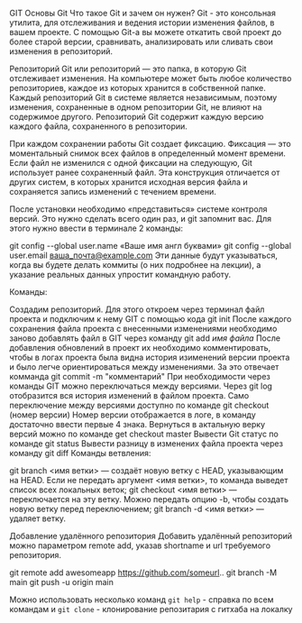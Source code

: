 GIT
Основы Git
Что такое Git и зачем он нужен?
Git - это консольная утилита, для отслеживания и ведения истории изменения файлов, в вашем проекте. С помощью Git-a вы можете откатить свой проект до более старой версии, сравнивать, анализировать или сливать свои изменения в репозиторий.

Репозиторий Git или репозиторий — это папка, в которую Git отслеживает изменения. На компьютере может быть любое количество репозиториев, каждое из которых хранится в собственной папке. Каждый репозиторий Git в системе является независимым, поэтому изменения, сохраненные в одном репозитории Git, не влияют на содержимое другого. Репозиторий Git содержит каждую версию каждого файла, сохраненного в репозитории.

При каждом сохранении работы Git создает фиксацию. Фиксация — это моментальный снимок всех файлов в определенный момент времени. Если файл не изменился с одной фиксации на следующую, Git использует ранее сохраненный файл. Эта конструкция отличается от других систем, в которых хранится исходная версия файла и сохраняется запись изменений с течением времени.

После установки необходимо «представиться» системе контроля версий. Это нужно сделать всего один раз, и git запомнит вас. Для этого нужно ввести в терминале 2 команды:

git config --global user.name «Ваше имя англ буквами»
git config --global user.email ваша_почта@example.com
Эти данные будут указываться, когда вы будете делать коммиты (о них подробнее на лекции), а указание реальных данных упростит командную работу.

Команды:

Создадим репозиторий. Для этого откроем через терминал файл проекта и подключим к нему GIT с помощью кода git init
После каждого сохранения файла проекта с внесенными изменениями необходимо заново добавлять файл в GIT через команду git add *имя файла*
После добавления обновлений в проект их необходимо комментировать, чтобы в логах проекта была видна история изименений версии проекта и было легче ориентироваться между изменениями. За это отвечает комманда git commit -m "комментарий"
При необходимости через команды GIT можно переключаться между версиями. Через git log отобразится вся история изменений в файлом проекта.
Само переключение между версиями доступно по команде git checkout (номер версии) Номер версии отображается в логе, в команду достаточно ввести первые 4 знака.
Вернуться в актальную верку версий можно по команде get checkout master
Вывести Git статус по команде git status
Вывести разницу в изменених файла проекта через команду git diff
Команды ветвления:

git branch <имя ветки> — создаёт новую ветку с HEAD, указывающим на HEAD. Если не передать аргумент <имя ветки>, то команда выведет список всех локальных веток;
git checkout <имя ветки> — переключается на эту ветку. Можно передать опцию -b, чтобы создать новую ветку перед переключением;
git branch -d <имя ветки> — удаляет ветку.

Добавление удалённого репозитория
Добавить удалённый репозиторий можно параметром remote add, указав shortname и url требуемого репозитория.

git remote add awesomeapp https://github.com/someurl.. 
git branch -M main
git push -u origin main

Можно использовать несколько команд `git help` - справка по всем командам и `git clone` - клонирование репозитария с гитхаба на локалку

